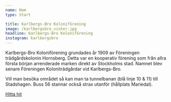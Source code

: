 ```yaml
---
name: Hem
type: Start

title: Karlbergs-Bro Koloniförening
image: /karlbergsbro_vinter.jpg
headline: Karlbergs-Bro Koloniförening
instagram: karlbergsbro
---
```


Karlbergs-Bro Koloniförening grundades år 1909 av Föreningen trädgårdskolonin Hornsberg. Detta var en kooperativ förening som från allra första början arrenderade marken direkt av Stockholms stad. Namnet blev senare Föreningen Koloniträdgårdar vid Karlbergs-Bro.

Vill man besöka området så kan man ta tunnelbanan (blå linje 10 & 11) till Stadshagen. Buss 56 stannar också strax utanför (hållplats Mariedal).

[Hitta hit](https://google.com/maps/embed/v1/place?q=Kolonif%C3%B6reningen+Karlbergs-bro&center=59.3398653,18.014773&language=sv)
